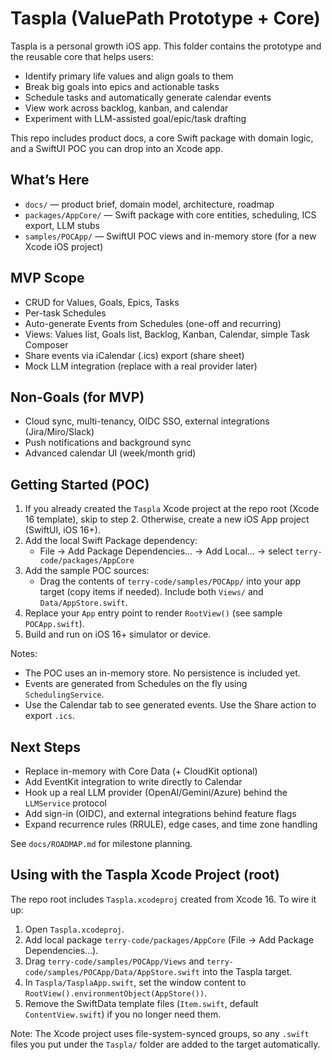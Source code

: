 # Taspla (ValuePath Prototype + Core)

Taspla is a personal growth iOS app. This folder contains the prototype and the reusable core that helps users:

- Identify primary life values and align goals to them
- Break big goals into epics and actionable tasks
- Schedule tasks and automatically generate calendar events
- View work across backlog, kanban, and calendar
- Experiment with LLM-assisted goal/epic/task drafting

This repo includes product docs, a core Swift package with domain logic, and a SwiftUI POC you can drop into an Xcode app.

## What’s Here

- `docs/` — product brief, domain model, architecture, roadmap
- `packages/AppCore/` — Swift package with core entities, scheduling, ICS export, LLM stubs
- `samples/POCApp/` — SwiftUI POC views and in-memory store (for a new Xcode iOS project)

## MVP Scope

- CRUD for Values, Goals, Epics, Tasks
- Per-task Schedules
- Auto-generate Events from Schedules (one-off and recurring)
- Views: Values list, Goals list, Backlog, Kanban, Calendar, simple Task Composer
- Share events via iCalendar (.ics) export (share sheet)
- Mock LLM integration (replace with a real provider later)

## Non-Goals (for MVP)

- Cloud sync, multi-tenancy, OIDC SSO, external integrations (Jira/Miro/Slack)
- Push notifications and background sync
- Advanced calendar UI (week/month grid)

## Getting Started (POC)

1) If you already created the `Taspla` Xcode project at the repo root (Xcode 16 template), skip to step 2. Otherwise, create a new iOS App project (SwiftUI, iOS 16+).
2) Add the local Swift Package dependency:
   - File → Add Package Dependencies… → Add Local… → select `terry-code/packages/AppCore`
3) Add the sample POC sources:
   - Drag the contents of `terry-code/samples/POCApp/` into your app target (copy items if needed). Include both `Views/` and `Data/AppStore.swift`.
4) Replace your `App` entry point to render `RootView()` (see sample `POCApp.swift`).
5) Build and run on iOS 16+ simulator or device.

Notes:
- The POC uses an in-memory store. No persistence is included yet.
- Events are generated from Schedules on the fly using `SchedulingService`.
- Use the Calendar tab to see generated events. Use the Share action to export `.ics`.

## Next Steps

- Replace in-memory with Core Data (+ CloudKit optional)
- Add EventKit integration to write directly to Calendar
- Hook up a real LLM provider (OpenAI/Gemini/Azure) behind the `LLMService` protocol
- Add sign-in (OIDC), and external integrations behind feature flags
- Expand recurrence rules (RRULE), edge cases, and time zone handling

See `docs/ROADMAP.md` for milestone planning.

## Using with the Taspla Xcode Project (root)

The repo root includes `Taspla.xcodeproj` created from Xcode 16. To wire it up:

1) Open `Taspla.xcodeproj`.
2) Add local package `terry-code/packages/AppCore` (File → Add Package Dependencies…).
3) Drag `terry-code/samples/POCApp/Views` and `terry-code/samples/POCApp/Data/AppStore.swift` into the Taspla target.
4) In `Taspla/TasplaApp.swift`, set the window content to `RootView().environmentObject(AppStore())`.
5) Remove the SwiftData template files (`Item.swift`, default `ContentView.swift`) if you no longer need them.

Note: The Xcode project uses file-system-synced groups, so any `.swift` files you put under the `Taspla/` folder are added to the target automatically.

